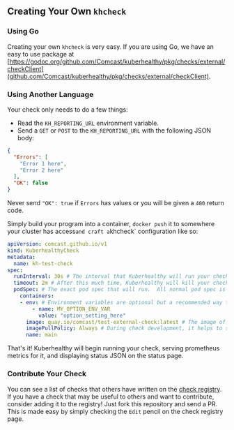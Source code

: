 ## Creating Your Own `khcheck`

### Using Go 

Creating your own `khcheck` is very easy.  If you are using Go, we have an easy to use package at [https://godoc.org/github.com/Comcast/kuberhealthy/pkg/checks/external/checkClient](github.com/Comcast/kuberhealthy/pkg/checks/external/checkClient).

### Using Another Language

Your check only needs to do a few things:

- Read the `KH_REPORTING_URL` environment variable.
- Send a `GET` or `POST` to the `KH_REPORTING_URL` with the following JSON body:

```json
{
  "Errors": [
    "Error 1 here",
    "Error 2 here"
  ],
  "OK": false
}
```

Never send `"OK": true` if `Errors` has values or you will be given a `400` return code.

Simply build your program into a container, `docker push` it to somewhere your cluster has access` and craft a `khcheck` configuration like so:

```yaml
apiVersion: comcast.github.io/v1
kind: KuberhealthyCheck
metadata:
  name: kh-test-check 
spec:
  runInterval: 30s # The interval that Kuberhealthy will run your check on 
  timeout: 2m # After this much time, Kuberhealthy will kill your check and consider it "failed"
  podSpec: # The exact pod spec that will run.  All normal pod spec is valid here.
    containers:
    - env: # Environment variables are optional but a recommended way to configure check behavior
        - name: MY_OPTION_ENV_VAR
          value: "option_setting_here"
      image: quay.io/comcast/test-external-check:latest # The image of the check you just pushed
      imagePullPolicy: Always # During check development, it helps to set this to 'Always' to prevent on-node image caching.
      name: main
```

That's it!  Kuberhealthy will begin running your check, serving prometheus metrics for it, and displaying status JSON on the status page.

### Contribute Your Check

You can see a list of checks that others have written on the [check registry](docs/EXTERNAL_CHECKS_REGISTRY.md).  If you have a check that may be useful to others and want to contribute, consider adding it to the registry!  Just fork this repository and send a PR.  This is made easy by simply checking the `Edit` pencil on the check registry page.

